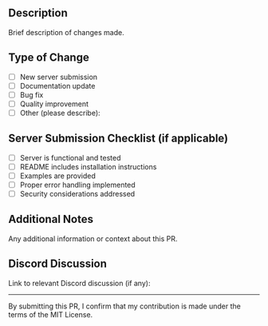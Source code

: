 ## Description
Brief description of changes made.

## Type of Change
- [ ] New server submission
- [ ] Documentation update
- [ ] Bug fix
- [ ] Quality improvement
- [ ] Other (please describe):

## Server Submission Checklist (if applicable)
- [ ] Server is functional and tested
- [ ] README includes installation instructions
- [ ] Examples are provided
- [ ] Proper error handling implemented
- [ ] Security considerations addressed

## Additional Notes
Any additional information or context about this PR.

## Discord Discussion
Link to relevant Discord discussion (if any):

---
By submitting this PR, I confirm that my contribution is made under the terms of the MIT License.